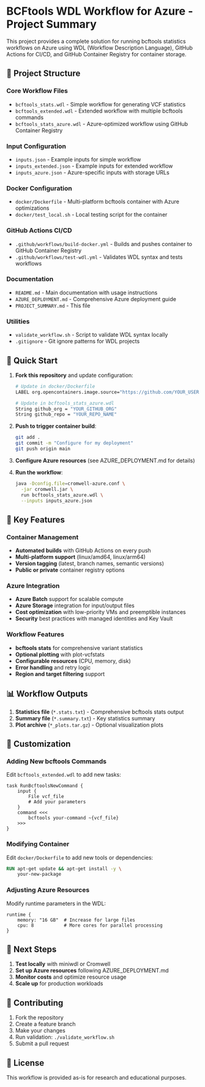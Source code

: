 # BCFtools WDL Workflow for Azure - Project Summary

This project provides a complete solution for running bcftools statistics workflows on Azure using WDL (Workflow Description Language), GitHub Actions for CI/CD, and GitHub Container Registry for container storage.

## 📁 Project Structure

### Core Workflow Files
- `bcftools_stats.wdl` - Simple workflow for generating VCF statistics
- `bcftools_extended.wdl` - Extended workflow with multiple bcftools commands
- `bcftools_stats_azure.wdl` - Azure-optimized workflow using GitHub Container Registry

### Input Configuration
- `inputs.json` - Example inputs for simple workflow
- `inputs_extended.json` - Example inputs for extended workflow
- `inputs_azure.json` - Azure-specific inputs with storage URLs

### Docker Configuration
- `docker/Dockerfile` - Multi-platform bcftools container with Azure optimizations
- `docker/test_local.sh` - Local testing script for the container

### GitHub Actions CI/CD
- `.github/workflows/build-docker.yml` - Builds and pushes container to GitHub Container Registry
- `.github/workflows/test-wdl.yml` - Validates WDL syntax and tests workflows

### Documentation
- `README.md` - Main documentation with usage instructions
- `AZURE_DEPLOYMENT.md` - Comprehensive Azure deployment guide
- `PROJECT_SUMMARY.md` - This file

### Utilities
- `validate_workflow.sh` - Script to validate WDL syntax locally
- `.gitignore` - Git ignore patterns for WDL projects

## 🚀 Quick Start

1. **Fork this repository** and update configuration:
   ```bash
   # Update in docker/Dockerfile
   LABEL org.opencontainers.image.source="https://github.com/YOUR_USERNAME/YOUR_REPO"
   
   # Update in bcftools_stats_azure.wdl
   String github_org = "YOUR_GITHUB_ORG"
   String github_repo = "YOUR_REPO_NAME"
   ```

2. **Push to trigger container build**:
   ```bash
   git add .
   git commit -m "Configure for my deployment"
   git push origin main
   ```

3. **Configure Azure resources** (see AZURE_DEPLOYMENT.md for details)

4. **Run the workflow**:
   ```bash
   java -Dconfig.file=cromwell-azure.conf \
     -jar cromwell.jar \
     run bcftools_stats_azure.wdl \
     --inputs inputs_azure.json
   ```

## 🔑 Key Features

### Container Management
- **Automated builds** with GitHub Actions on every push
- **Multi-platform support** (linux/amd64, linux/arm64)
- **Version tagging** (latest, branch names, semantic versions)
- **Public or private** container registry options

### Azure Integration
- **Azure Batch** support for scalable compute
- **Azure Storage** integration for input/output files
- **Cost optimization** with low-priority VMs and preemptible instances
- **Security** best practices with managed identities and Key Vault

### Workflow Features
- **bcftools stats** for comprehensive variant statistics
- **Optional plotting** with plot-vcfstats
- **Configurable resources** (CPU, memory, disk)
- **Error handling** and retry logic
- **Region and target filtering** support

## 📊 Workflow Outputs

1. **Statistics file** (`*.stats.txt`) - Comprehensive bcftools stats output
2. **Summary file** (`*.summary.txt`) - Key statistics summary
3. **Plot archive** (`*_plots.tar.gz`) - Optional visualization plots

## 🔧 Customization

### Adding New bcftools Commands
Edit `bcftools_extended.wdl` to add new tasks:
```wdl
task RunBcftoolsNewCommand {
    input {
        File vcf_file
        # Add your parameters
    }
    command <<<
        bcftools your-command ~{vcf_file}
    >>>
}
```

### Modifying Container
Edit `docker/Dockerfile` to add new tools or dependencies:
```dockerfile
RUN apt-get update && apt-get install -y \
    your-new-package
```

### Adjusting Azure Resources
Modify runtime parameters in the WDL:
```wdl
runtime {
    memory: "16 GB"  # Increase for large files
    cpu: 8           # More cores for parallel processing
}
```

## 📝 Next Steps

1. **Test locally** with miniwdl or Cromwell
2. **Set up Azure resources** following AZURE_DEPLOYMENT.md
3. **Monitor costs** and optimize resource usage
4. **Scale up** for production workloads

## 🤝 Contributing

1. Fork the repository
2. Create a feature branch
3. Make your changes
4. Run validation: `./validate_workflow.sh`
5. Submit a pull request

## 📄 License

This workflow is provided as-is for research and educational purposes.
